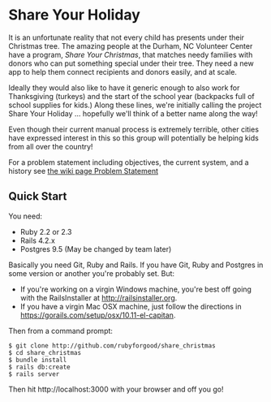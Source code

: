 # Share Your Holiday 

It is an unfortunate reality that not every child has presents under their Christmas tree. 
The amazing people at the Durham, NC Volunteer Center have a program, _Share Your Christmas_, 
that matches needy families with donors who can put something special under their tree. 
They need a new app to help them connect recipients and donors easily, and at scale. 

Ideally they would also like to have it generic enough to also work for Thanksgiving (turkeys) 
and the start of the school year (backpacks full of school supplies for kids.)   Along these lines,
we're initially calling the project Share Your Holiday ... hopefully we'll think of a better name
along the way!   

Even though their current manual process is extremely terrible, other cities have expressed interest 
in this so this group will potentially be helping kids from all over the country!

For a problem statement including objectives, the current system, and a history see 
[the wiki page Problem Statement](https://github.com/rubyforgood/share_christmas/wiki/Problem-Statement)

## Quick Start

You need:

- Ruby 2.2 or 2.3
- Rails 4.2.x
- Postgres 9.5 (May be changed by team later)

Basically you need Git, Ruby and Rails.  If you have Git, Ruby and Postgres in some version
or another you're probably set.    But:

* If you're working on a virgin Windows machine,
you're best off going with the RailsInstaller at http://railsinstaller.org.  
* If you have a virgin Mac OSX machine, just follow the directions in 
https://gorails.com/setup/osx/10.11-el-capitan.  


 Then from a command prompt:

```
$ git clone http://github.com/rubyforgood/share_christmas
$ cd share_christmas
$ bundle install
$ rails db:create
$ rails server
```

Then hit http://localhost:3000 with your browser and off you go!  
